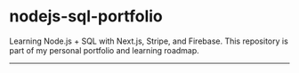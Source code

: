 # nodejs-sql-portfolio

Learning Node.js + SQL with Next.js, Stripe, and Firebase.
This repository is part of my personal portfolio and learning roadmap.

---
